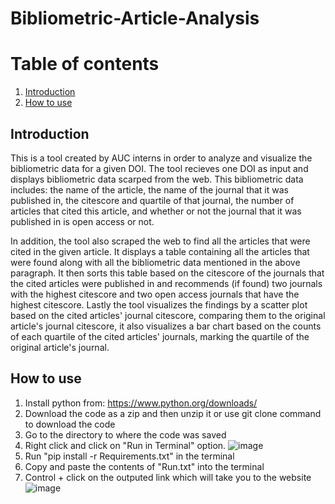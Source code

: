 # Bibliometric-Article-Analysis
# Table of contents
1. [Introduction](#introduction)
2. [How to use](#paragraph1)


## Introduction <a name="introduction"></a>
This is a tool created by AUC interns in order to analyze and visualize the bibliometric data for a given DOI. The tool recieves one DOI as input and displays bibliometric data scarped from the web. This bibliometric data includes: the name of the article, the name of the journal that it was published in, the citescore and quartile of that journal, the number of articles that cited this article, and whether or not the journal that it was published in is open access or not.

In addition, the tool also scraped the web to find all the articles that were cited in the given article. It displays a table containing all the articles that were found along with all the bibliometric data mentioned in the above paragraph. It then sorts this table based on the citescore of the journals that the cited articles were published in and recommends (if found) two journals with the highest citescore and two open access journals that have the highest citescore. Lastly the tool visualizes the findings by a scatter plot based on the cited articles' journal citescore, comparing them to the original article's journal citescore, it also visualizes a bar chart based on the counts of each quartile of the cited articles' journals, marking the quartile of the original article's journal.

## How to use <a name="paragraph1"></a>
1. Install python from: https://www.python.org/downloads/
2. Download the code as a zip and then unzip it or use git clone command to download the code
3. Go to the directory to where the code was saved
4. Right click and click on "Run in Terminal" option.
![image](https://user-images.githubusercontent.com/78408934/187026405-b51781b7-e9ea-4fd3-b5cf-6f99db5ab736.png)
5. Run "pip install -r Requirements.txt" in the terminal
6. Copy and paste the contents of "Run.txt" into the terminal
7. Control + click on the outputed link which will take you to the website
![image](https://user-images.githubusercontent.com/78408934/187026498-236c9638-511d-4b8e-9f22-eb15c60b5c07.png)




